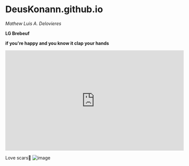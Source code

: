 # DeusKonann.github.io
*Mathew Luis A. Delovieres*

**LG Brebeuf**  

**if you're happy and you know it clap your hands**
<iframe width="560" height="315" src="https://www.youtube.com/embed/M6LoRZsHMSs" title="YouTube video player" frameborder="0" allow="accelerometer; autoplay; clipboard-write; encrypted-media; gyroscope; picture-in-picture; web-share" allowfullscreen></iframe>



Love scars🫶
![image](https://user-images.githubusercontent.com/122419064/212817403-c38eb2de-0a2a-40bb-a470-4b5e1c2b64e4.png)


